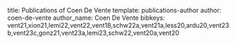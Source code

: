 title: Publications of Coen De Vente
template: publications-author
author: coen-de-vente
author_name: Coen De Vente
bibkeys: vent21,xion21,lemi22,vent22,vent18,schw22a,vent21a,less20,ardu20,vent23b,vent23c,gonz21,vent23a,lemi23,schw22,vent20a,vent20